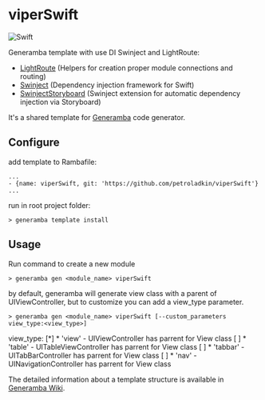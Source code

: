 # viperSwift

![Swift](https://img.shields.io/badge/Swift-3.0-green.svg)

Generamba template with use DI Swinject and LightRoute:

* [LightRoute](https://github.com/SpectralDragon/LightRoute) (Helpers for creation proper module connections and routing)
* [Swinject](https://github.com/Swinject/Swinject) (Dependency injection framework for Swift)
* [SwinjectStoryboard](https://github.com/Swinject/SwinjectStoryboard) (Swinject extension for automatic dependency injection via Storyboard)

It's a shared template for [Generamba](https://github.com/rambler-digital-solutions/Generamba) code generator.


## Configure

add template to Rambafile:
```
...
- {name: viperSwift, git: 'https://github.com/petroladkin/viperSwift'}
...
```

run in root project folder:
```
> generamba template install
```


## Usage

Run command to create a new module
```
> generamba gen <module_name> viperSwift
```

by default, generamba will generate view class with a parent of UIViewController, but to customize you can add a view_type parameter.
```
> generamba gen <module_name> viperSwift [--custom_parameters view_type:<view_type>]
```

view_type:
[*] * 'view' - UIViewController has parrent for View class
[ ] * 'table' - UITableViewController has parrent for View class
[ ] * 'tabbar' - UITabBarController has parrent for View class
[ ] * 'nav' - UINavigationController has parrent for View class


The detailed information about a template structure is available in [Generamba Wiki](https://github.com/rambler-digital-solutions/Generamba/wiki/Template-Structure).
